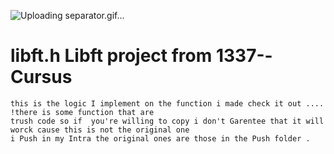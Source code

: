 ![Uploading separator.gif…]()

# libft.h Libft project from 1337--Cursus

    this is the logic I implement on the function i made check it out .... !there is some function that are 
    trush code so if  you're willing to copy i don't Garentee that it will worck cause this is not the original one 
    i Push in my Intra the original ones are those in the Push folder . 
